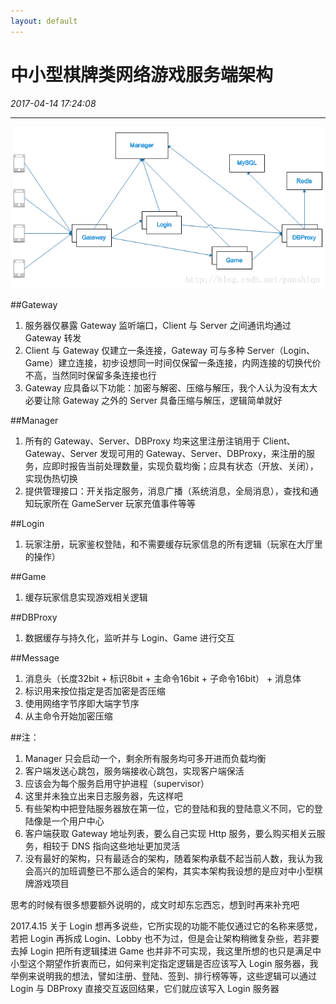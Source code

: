 ```yaml
---
layout: default
---
```


# 中小型棋牌类网络游戏服务端架构
_2017-04-14 17:24:08_

* * *

![架构图](./img/066_1.png)

##Gateway

 1. 服务器仅暴露 Gateway 监听端口，Client 与 Server 之间通讯均通过 Gateway 转发
 2. Client 与 Gateway 仅建立一条连接，Gateway 可与多种 Server（Login、Game）建立连接，初步设想同一时间仅保留一条连接，内网连接的切换代价不高，当然同时保留多条连接也行
 3. Gateway 应具备以下功能：加密与解密、压缩与解压，我个人认为没有太大必要让除 Gateway 之外的 Server 具备压缩与解压，逻辑简单就好

##Manager

 1. 所有的 Gateway、Server、DBProxy 均来这里注册注销用于 Client、Gateway、Server 发现可用的 Gateway、Server、DBProxy，来注册的服务，应即时报告当前处理数量，实现负载均衡；应具有状态（开放、关闭），实现伪热切换
 2. 提供管理接口：开关指定服务，消息广播（系统消息，全局消息），查找和通知玩家所在 GameServer 玩家充值事件等等

##Login

 1. 玩家注册，玩家鉴权登陆，和不需要缓存玩家信息的所有逻辑（玩家在大厅里的操作）

##Game

 1. 缓存玩家信息实现游戏相关逻辑

##DBProxy

 1. 数据缓存与持久化，监听并与 Login、Game 进行交互

##Message

 1. 消息头（长度32bit + 标识8bit + 主命令16bit + 子命令16bit） + 消息体
 2. 标识用来按位指定是否加密是否压缩
 3. 使用网络字节序即大端字节序
 4. 从主命令开始加密压缩

##注：

 1. Manager 只会启动一个，剩余所有服务均可多开进而负载均衡
 2. 客户端发送心跳包，服务端接收心跳包，实现客户端保活
 3. 应该会为每个服务启用守护进程（supervisor）
 4. 这里并未独立出来日志服务器，先这样吧
 5. 有些架构中把登陆服务器放在第一位，它的登陆和我的登陆意义不同，它的登陆像是一个用户中心
 6. 客户端获取 Gateway 地址列表，要么自己实现 Http 服务，要么购买相关云服务，相较于 DNS 指向这些地址更加灵活
 7. 没有最好的架构，只有最适合的架构，随着架构承载不起当前人数，我认为我会高兴的加班调整已不那么适合的架构，其实本架构我设想的是应对中小型棋牌游戏项目

思考的时候有很多想要额外说明的，成文时却东忘西忘，想到时再来补充吧

2017.4.15
关于 Login 想再多说些，它所实现的功能不能仅通过它的名称来感觉，若把 Login 再拆成 Login、Lobby 也不为过，但是会让架构稍微复杂些，若非要去掉 Login 把所有逻辑揉进 Game 也并非不可实现，我这里所想的也只是满足中小型这个期望作折衷而已，如何来判定指定逻辑是否应该写入 Login 服务器，我举例来说明我的想法，譬如注册、登陆、签到、排行榜等等，这些逻辑可以通过 Login 与 DBProxy 直接交互返回结果，它们就应该写入 Login 服务器

